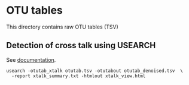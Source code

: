 # OTU tables

This directory contains raw OTU tables (TSV)


## Detection of cross talk using USEARCH 
See [documentation](https://drive5.com/usearch/manual/cmd_otutab_xtalk.html).
```
usearch -otutab_xtalk otutab.tsv -otutabout otutab_denoised.tsv  \
  -report xtalk_summary.txt -htmlout xtalk_view.html 
```

